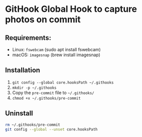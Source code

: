 # GitHook Global Hook to capture photos on commit

## Requirements:

- Linux: `fswebcam` (sudo apt install fswebcam)
- macOS: `imagesnap` (brew install imagesnap)

## Installation

1. `git config --global core.hooksPath ~/.githooks`
2. `mkdir -p ~/.githooks`
3. Copy the `pre-commit` file to `~/.githooks/`
4. `chmod +x ~/.githooks/pre-commit`

## Uninstall

```bash
rm ~/.githooks/pre-commit
git config --global --unset core.hooksPath
```

